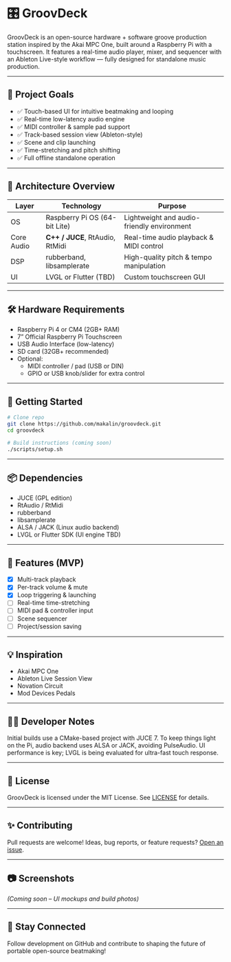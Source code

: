 # 🎛️ GroovDeck

GroovDeck is an open-source hardware + software groove production station inspired by the Akai MPC One, built around a Raspberry Pi with a touchscreen. It features a real-time audio player, mixer, and sequencer with an Ableton Live-style workflow — fully designed for standalone music production.

---

## 🎯 Project Goals

- ✅ Touch-based UI for intuitive beatmaking and looping
- ✅ Real-time low-latency audio engine
- ✅ MIDI controller & sample pad support
- ✅ Track-based session view (Ableton-style)
- ✅ Scene and clip launching
- ✅ Time-stretching and pitch shifting
- ✅ Full offline standalone operation

---

## 🧱 Architecture Overview

| Layer      | Technology       | Purpose                                      |
|------------|------------------|----------------------------------------------|
| OS         | Raspberry Pi OS (64-bit Lite) | Lightweight and audio-friendly environment |
| Core Audio | **C++ / JUCE**, RtAudio, RtMidi | Real-time audio playback & MIDI control    |
| DSP        | rubberband, libsamplerate      | High-quality pitch & tempo manipulation    |
| UI         | LVGL or Flutter (TBD)          | Custom touchscreen GUI                     |

---

## 🛠 Hardware Requirements

- Raspberry Pi 4 or CM4 (2GB+ RAM)
- 7” Official Raspberry Pi Touchscreen
- USB Audio Interface (low-latency)
- SD card (32GB+ recommended)
- Optional:
  - MIDI controller / pad (USB or DIN)
  - GPIO or USB knob/slider for extra control

---

## 🚀 Getting Started

```bash
# Clone repo
git clone https://github.com/makalin/groovdeck.git
cd groovdeck

# Build instructions (coming soon)
./scripts/setup.sh
````

---

## 📦 Dependencies

* JUCE (GPL edition)
* RtAudio / RtMidi
* rubberband
* libsamplerate
* ALSA / JACK (Linux audio backend)
* LVGL or Flutter SDK (UI engine TBD)

---

## 🧪 Features (MVP)

* [x] Multi-track playback
* [x] Per-track volume & mute
* [x] Loop triggering & launching
* [ ] Real-time time-stretching
* [ ] MIDI pad & controller input
* [ ] Scene sequencer
* [ ] Project/session saving

---

## 💡 Inspiration

* Akai MPC One
* Ableton Live Session View
* Novation Circuit
* Mod Devices Pedals

---

## 🧑‍💻 Developer Notes

Initial builds use a CMake-based project with JUCE 7. To keep things light on the Pi, audio backend uses ALSA or JACK, avoiding PulseAudio. UI performance is key; LVGL is being evaluated for ultra-fast touch response.

---

## 📜 License

GroovDeck is licensed under the MIT License. See [LICENSE](LICENSE) for details.

---

## ✨ Contributing

Pull requests are welcome! Ideas, bug reports, or feature requests? [Open an issue](https://github.com/makalin/groovdeck/issues).

---

## 📷 Screenshots

*(Coming soon – UI mockups and build photos)*

---

## 📡 Stay Connected

Follow development on GitHub and contribute to shaping the future of portable open-source beatmaking!
